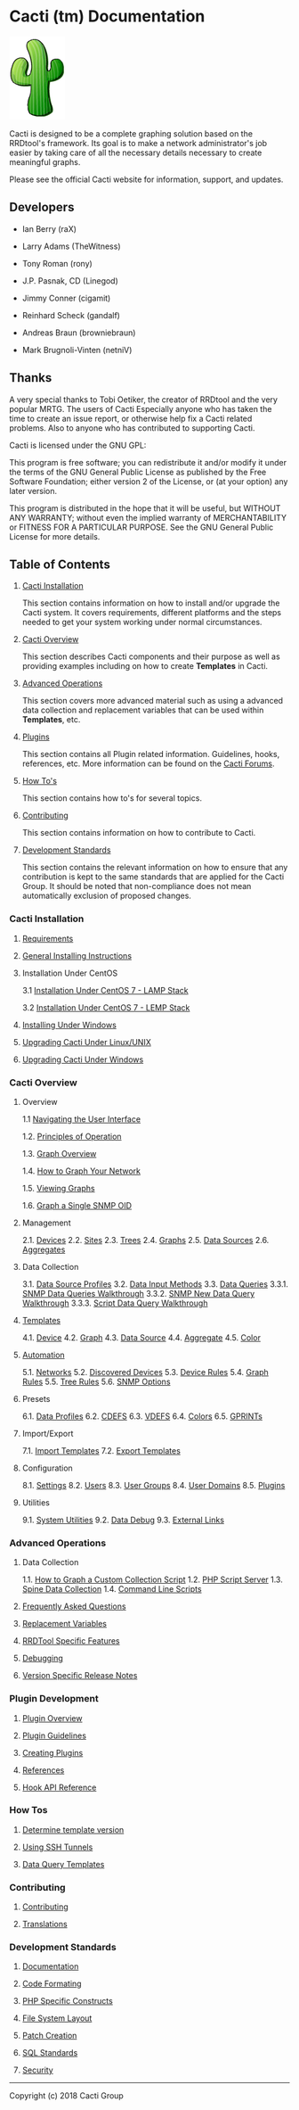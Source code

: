 # Cacti (tm) Documentation

![Cacti](images/logo.png)

Cacti is designed to be a complete graphing solution based on the RRDtool's
framework. Its goal is to make a network administrator's job easier by taking
care of all the necessary details necessary to create meaningful graphs.

Please see the official Cacti website for information, support, and updates.

## Developers

- Ian Berry (raX)

- Larry Adams (TheWitness)

- Tony Roman (rony)

- J.P. Pasnak, CD (Linegod)

- Jimmy Conner (cigamit)

- Reinhard Scheck (gandalf)

- Andreas Braun (browniebraun)

- Mark Brugnoli-Vinten (netniV)

## Thanks

A very special thanks to Tobi Oetiker, the creator of RRDtool and the very
popular MRTG. The users of Cacti Especially anyone who has taken the time to
create an issue report, or otherwise help fix a Cacti related problems. Also
to anyone who has contributed to supporting Cacti.

Cacti is licensed under the GNU GPL:

This program is free software; you can redistribute it and/or modify it under
the terms of the GNU General Public License as published by the Free Software
Foundation; either version 2 of the License, or (at your option) any later
version.

This program is distributed in the hope that it will be useful, but WITHOUT
ANY WARRANTY; without even the implied warranty of MERCHANTABILITY or FITNESS
FOR A PARTICULAR PURPOSE. See the GNU General Public License for more details.

## Table of Contents

1. [Cacti Installation](README.md#cacti-installation)

   This section contains information on how to install and/or upgrade the
   Cacti system.  It covers requirements, different platforms and the steps
   needed to get your system working under normal circumstances.

2. [Cacti Overview](README.md#cacti-overview)

   This section describes Cacti components and their purpose as well as providing examples including on how to create **Templates** in Cacti.

3. [Advanced Operations](README.md#advanced-operations)

   This section covers more advanced material such as using a advanced data collection and replacement variables that can be used within **Templates**, etc.

4. [Plugins](README.md#plugins)

   This section contains all Plugin related information.  Guidelines, hooks, references, etc.  More information can be found on the [Cacti Forums](https://forums.cacti.net/viewforum.php?f=6).

5. [How To's](README.md#how-tos)

   This section contains how to's for several topics.

6. [Contributing](README.md#contributing)

   This section contains information on how to contribute to Cacti.

7. [Development Standards](README.md#development-standards)

   This section contains the relevant information on how to ensure that any contribution is kept to the same standards that are applied for the Cacti Group.  It should be noted that non-compliance does not mean automatically exclusion of proposed changes.

### Cacti Installation

1. [Requirements](Requirements.md)

2. [General Installing Instructions](General-Installing-Instructions.md)

3. Installation Under CentOS

    3.1  [Installation Under CentOS 7 - LAMP Stack](Install-Under-CentOS_LAMP.md)

    3.2  [Installation Under CentOS 7 - LEMP Stack](Install-Under-CentOS_LEMP.md)

4. [Installing Under Windows](Installing-Under-Windows.md)

5. [Upgrading Cacti Under Linux/UNIX](Upgrading-Cacti.md)

6. [Upgrading Cacti Under Windows](Upgrading-Cacti-Under-Windows.md)

### Cacti Overview

1. Overview

    1.1 [Navigating the User Interface](Navigating-The-User-Interface.md)

    1.2. [Principles of Operation](Principles-of-Operation.md)

    1.3. [Graph Overview](Graph-Overview.md)

    1.4. [How to Graph Your Network](How-to-Graph-Your-Network.md)

    1.5. [Viewing Graphs](Viewing-Graphs.md)

    1.6. [Graph a Single SNMP OID](Graph-a-Single-SNMP-OID.md)

2. Management

   2.1. [Devices](Devices.md)
   2.2. [Sites](Sites.md)
   2.3. [Trees](Trees.md)
   2.4. [Graphs](Graphs.md)
   2.5. [Data Sources](Data-Sources.md)
   2.6. [Aggregates](Aggregate-Overview.md)
    
3. Data Collection

   3.1. [Data Source Profiles](Data-Source-Profiles.md)
   3.2. [Data Input Methods](Data-Input-Methods.md)
   3.3. [Data Queries](Data-Queries.md)
      3.3.1. [SNMP Data Queries Walkthrough](SNMP-Data-Queries-Walkthrough.md)
      3.3.2. [SNMP New Data Query Walkthrough](SNMP-New-Data-Query-Walkthrough.md)
      3.3.3. [Script Data Query Walkthrough](Script-Data-Query-Walkthrough.md)

4. [Templates](Templates.md)

   4.1. [Device](Device-Templates.md)
   4.2. [Graph](Graph-Templates.md)
   4.3. [Data Source](Data-Source-Templates.md)
   4.4. [Aggregate](Aggregate-Templates.md)
   4.5. [Color](Color-Templates.md)
    
5. [Automation](Automation.md)

   5.1. [Networks](Automation-Networks.md)
   5.2. [Discovered Devices](Discovered-Devices.md)
   5.3. [Device Rules](Device-Rules.md)
   5.4. [Graph Rules](Graph-Rules.md)
   5.5. [Tree Rules](Tree-Rules.md)
   5.6. [SNMP Options](SNMP-Options.md)
    
6. Presets

   6.1. [Data Profiles](Data-Profiles.md)
   6.2. [CDEFS](CDEFS.md)
   6.3. [VDEFS](VDEFS.md)
   6.4. [Colors](Colors.md)
   6.5. [GPRINTs](GPRINTs.md)
    
7. Import/Export

   7.1. [Import Templates](Import-Templates.md)
   7.2. [Export Templates](Export-Templates.md)

8. Configuration

   8.1. [Settings](Settings.md)
   8.2. [Users](User-Management.md)
   8.3. [User Groups](User-Group-Management.md)
   8.4. [User Domains](User-Domains.md)
   8.5. [Plugins](Plugins.md)
   
9. Utilities

   9.1. [System Utilities](System-Utilities.md)
   9.2. [Data Debug](Data-Debug.md)
   9.3. [External Links](External-Links.md)

### Advanced Operations

1. Data Collection

   1.1. [How to Graph a Custom Collection Script](How-to-Graph-a-Custom-Collection-Script.md)
   1.2. [PHP Script Server](PHP-Script-Server.md)
   1.3. [Spine Data Collection](Spine.md)
   1.4. [Command Line Scripts](Command-Line-Scripts.md)

2. [Frequently Asked Questions](Frequently-Asked-Questions.md)

3. [Replacement Variables](Variables.md)

4. [RRDTool Specific Features](RRDTool-Specific-Features.md)

6. [Debugging](Debugging.md)

7. [Version Specific Release Notes](Version-Specific-Release-Notes.md)

### Plugin Development

1. [Plugin Overview](Plugin-Development.md)

2. [Plugin Guidelines](Plugin-Guidelines.md)

3. [Creating Plugins](Plugin-Creating-Plugins.md)

4. [References](Plugin-Reference.md)

5. [Hook API Reference](Plugin-Hook-API-Ref.md)

### How Tos

1. [Determine template version](How-To-Determine-Template-Version.md)

2. [Using SSH Tunnels](How-To-SSH-Tunnels.md)

3. [Data Query Templates](How-To-Data-Query-Templates.md)

### Contributing

1. [Contributing](Contributing.md)

2. [Translations](Contributing-Translations.md)

### Development Standards

1. [Documentation](Standards-Documentation.md)

2. [Code Formating](Standards-Code-Formatting.md)

3. [PHP Specific Constructs](Standards-PHP-Spec-Constructs.md)

4. [File System Layout](Standards-FileSystem-Layout.md)

5. [Patch Creation](Standards-Patch-Creation.md)

6. [SQL Standards](Standards-SQL.md)

7. [Security](Standards-Security.md)

---
Copyright (c) 2018 Cacti Group
